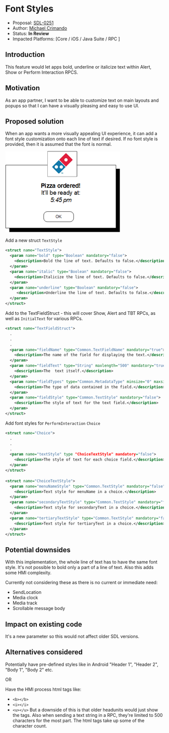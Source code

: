 # Font Styles

* Proposal: [SDL-0251](0251-font-styles.md)
* Author: [Michael Crimando](https://github.com/MichaelCrimando)
* Status: **In Review**
* Impacted Platforms: [Core / iOS / Java Suite / RPC ]

## Introduction

This feature would let apps bold, underline or italicize text within Alert, Show or Perform Interaction RPCS.

## Motivation

As an app partner, I want to be able to customize text on main layouts and popups so that I can have a visually pleasing and easy to use UI.

## Proposed solution


When an app wants a more visually appealing UI experience,  it can add a font style customization onto each line of text if desired.  If no font style is provided, then it is assumed that the font is normal.  

![Example Screen](../assets/proposals/NNNN-font-styles/NNNN-font-styles.png)

Add a new struct `TextStyle`

```xml
<struct name="TextStyle">
  <param name="bold" type="Boolean" mandatory="false">
	<description>Bold the line of text. Defaults to false.</description>	
  </param>
  <param name="italic" type="Boolean" mandatory="false">
	<description>Italicize the line of text. Defaults to false.</description>
  </param>
  <param name="underline" type="Boolean" mandatory="false">
	 <description>Underline the line of text. Defaults to false.</description>
  </param>
</struct>	
```

Add to the TextFieldStruct - this will cover Show, Alert and TBT RPCs, as well as `InitialText` for various RPCs.

```xml
<struct name="TextFieldStruct">
  .
  .
  .
  <param name="fieldName" type="Common.TextFieldName" mandatory="true">
    <description>The name of the field for displaying the text.</description>
  </param>
  <param name="fieldText" type="String" maxlength="500" mandatory="true">
    <description>The  text itself.</description>
  </param>
  <param name="fieldTypes" type="Common.MetadataType" minsize="0" maxsize="5" array="true" mandatory="false">
    <description>The type of data contained in the field.</description>
  </param>
  <param name="fieldStyle" type="Common.TextStyle" mandatory="false">
    <description>The style of text for the text field.</description>
  </param>
</struct>
```
	
Add font styles for `PerformInteraction` `Choice` 

```xml
<struct name="Choice">
  .
  .
  .
  <param name="textStyle" type "ChoiceTextStyle" mandatory="false">
	<description>The style of text for each choice field.</description>
  </param>
</struct>

<struct name="ChoiceTextStyle">
  <param name="menuNameStyle" type="Common.TextStyle" mandatory="false">
	<description>Text style for menuName in a choice.</description>	
  </param>
  <param name="secondaryTextStyle" type="Common.TextStyle" mandatory="false">
	<description>Text style for secondaryText in a choice.</description>	
  </param>
  <param name="tertiaryTextStyle" type="Common.TextStyle" mandatory="false">
	<description>Text style for tertiaryText in a choice.</description>	
  </param>
</struct>							  
```


## Potential downsides

With this implementation, the whole line of text has to have the same font style. It's not possible to bold only a part of a line of text. Also this adds some HMI complexity.

Currently not considering these as there is no current or immediate need:
- SendLocation
- Media clock
- Media track
- Scrollable message body

## Impact on existing code

It's a new parameter so this would not affect older SDL versions.

## Alternatives considered
Potentially have pre-defined styles like in Android "Header 1", "Header 2", "Body 1", "Body 2" etc.

OR

Have the HMI process html tags like:
- `<b></b>`
- `<i></i>`
- `<u></u>`
But a downside of this is that older headunits would just show the tags. Also when sending a text string in a RPC, they're limited to 500 characters for the most part.  The html tags take up some of the character count.
